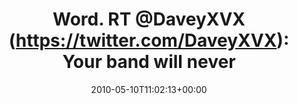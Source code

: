 ---
retweeted: false
source: <a href="http://twitter.com" rel="nofollow">Twitter Web Client</a>
entities:
  hashtags: []
  symbols: []
  user_mentions:
  - name: Davey Burch
    screen_name: DaveyXVX
    indices:
    - '9'
    - '18'
    id_str: '35709564'
    id: '35709564'
  - name: Hands
    screen_name: WeAreHands
    indices:
    - '55'
    - '66'
    id_str: '33282713'
    id: '33282713'
  urls: []
display_text_range:
- '0'
- '68'
favorite_count: '0'
id_str: '13720479975'
truncated: false
retweet_count: '0'
id: '13720479975'
created_at: Mon May 10 11:02:13 +0000 2010
favorited: false
full_text: 'Word. RT [@DaveyXVX](https://twitter.com/DaveyXVX): Your band will never
  be as epic as [@wearehands](https://twitter.com/wearehands) !'
lang: en
tags:
- pesos/twitter
date: '2010-05-10T11:02:13+00:00'
src: https://twitter.com/bascht/status/13720479975
original_url: https://twitter.com/bascht/status/13720479975
type: twitter_tweet
text: 'Word. RT [@DaveyXVX](https://twitter.com/DaveyXVX): Your band will never be
  as epic as [@wearehands](https://twitter.com/wearehands) !'
title: 'Word. RT @DaveyXVX (https://twitter.com/DaveyXVX): Your band will never'

---